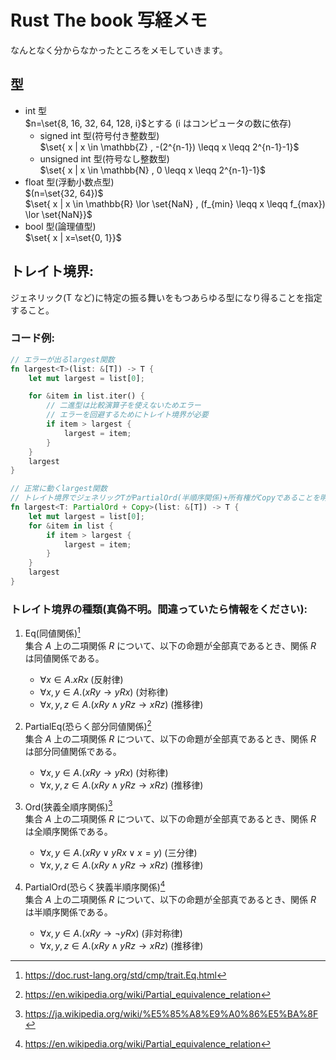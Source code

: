 # Rust The book 写経メモ

なんとなく分からなかったところをメモしていきます。

## 型

- int 型<br>
  $n=\set{8, 16, 32, 64, 128, i}$とする (i はコンピュータの数に依存)
  - signed int 型(符号付き整数型) <br>$\set{ x | x \in \mathbb{Z} , -(2^{n-1}) \leqq x \leqq 2^{n-1}-1}$
  - unsigned int 型(符号なし整数型)<br>$\set{ x | x \in \mathbb{N} , 0 \leqq x \leqq 2^{n-1}-1}$
- float 型(浮動小数点型)<br>$(n=\set{32, 64})$<br>$\set{ x | x \in \mathbb{R} \lor \set{NaN} , (f_{min} \leqq x \leqq f_{max}) \lor \set{NaN}}$
- bool 型(論理値型)<br>$\set{ x | x=\set{0, 1}}$

## トレイト境界:

ジェネリック(T など)に特定の振る舞いをもつあらゆる型になり得ることを指定すること。<br>

### コード例:

```rust
// エラーが出るlargest関数
fn largest<T>(list: &[T]) -> T {
    let mut largest = list[0];

    for &item in list.iter() {
        // 二進型は比較演算子を使えないためエラー
        // エラーを回避するためにトレイト境界が必要
        if item > largest {
            largest = item;
        }
    }
    largest
}

// 正常に動くlargest関数
// トレイト境界でジェネリックTがPartialOrd(半順序関係)+所有権がCopyであることを明記
fn largest<T: PartialOrd + Copy>(list: &[T]) -> T {
    let mut largest = list[0];
    for &item in list {
        if item > largest {
            largest = item;
        }
    }
    largest
}
```

### トレイト境界の種類(真偽不明。間違っていたら情報をください):

1. Eq(同値関係)[^1]<br>
   集合 $A$ 上の二項関係 $R$ について、以下の命題が全部真であるとき、関係 $R$ は同値関係である。

   - $\forall x \in A. xRx$ (反射律)
   - $\forall x, y \in A. (xRy \to yRx)$ (対称律)
   - $\forall x, y, z \in A. (xRy \land yRz \to xRz)$ (推移律)

2. PartialEq(恐らく部分同値関係)[^2]<br>
   集合 $A$ 上の二項関係 $R$ について、以下の命題が全部真であるとき、関係 $R$ は部分同値関係である。

   - $\forall x, y \in A. (xRy \to yRx)$ (対称律)
   - $\forall x, y, z \in A. (xRy \land yRz \to xRz)$ (推移律)

3. Ord(狭義全順序関係)[^3]<br>
   集合 $A$ 上の二項関係 $R$ について、以下の命題が全部真であるとき、関係 $R$ は全順序関係である。

   - $\forall x, y \in A. (xRy \lor yRx \lor x=y)$ (三分律)
   - $\forall x, y, z \in A. (xRy \land yRz \to xRz)$ (推移律)

4. PartialOrd(恐らく狭義半順序関係)[^4]<br>
   集合 $A$ 上の二項関係 $R$ について、以下の命題が全部真であるとき、関係 $R$ は半順序関係である。
   - $\forall x, y \in A. (xRy \to \lnot yRx)$ (非対称律)
   - $\forall x, y, z \in A. (xRy \land yRz \to xRz)$ (推移律)

[^1]: https://doc.rust-lang.org/std/cmp/trait.Eq.html
[^2]: https://en.wikipedia.org/wiki/Partial_equivalence_relation
[^3]: https://ja.wikipedia.org/wiki/%E5%85%A8%E9%A0%86%E5%BA%8F
[^4]: https://en.wikipedia.org/wiki/Partial_equivalence_relation
